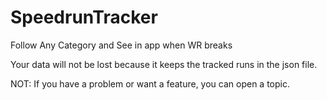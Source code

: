 # SpeedrunTracker
Follow Any Category and See in app when WR breaks

Your data will not be lost because it keeps the tracked runs in the json file.

NOT: If you have a problem or want a feature, you can open a topic.
